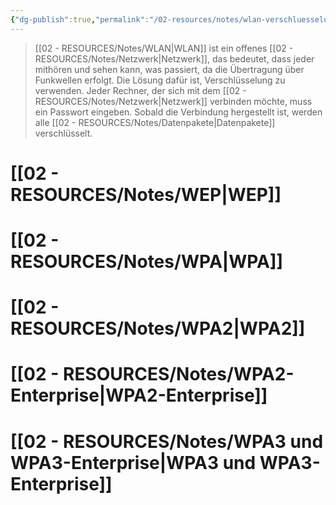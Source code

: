 ```yaml
---
{"dg-publish":true,"permalink":"/02-resources/notes/wlan-verschluesselung/","tags":["kryptografie/wifi","netzwerk/wifi"],"noteIcon":"","updated":"2024-08-04T23:31:26.677+02:00"}
---
```


>[[02 - RESOURCES/Notes/WLAN\|WLAN]] ist ein offenes [[02 - RESOURCES/Notes/Netzwerk\|Netzwerk]], das bedeutet, dass jeder mithören und sehen kann, was passiert, da die Übertragung über Funkwellen erfolgt. 
>Die Lösung dafür ist, Verschlüsselung zu verwenden. Jeder Rechner, der sich mit dem [[02 - RESOURCES/Notes/Netzwerk\|Netzwerk]] verbinden möchte, muss ein Passwort eingeben. 
>Sobald die Verbindung hergestellt ist, werden alle [[02 - RESOURCES/Notes/Datenpakete\|Datenpakete]] verschlüsselt.

# [[02 - RESOURCES/Notes/WEP\|WEP]]

# [[02 - RESOURCES/Notes/WPA\|WPA]]
# [[02 - RESOURCES/Notes/WPA2\|WPA2]]
# [[02 - RESOURCES/Notes/WPA2-Enterprise\|WPA2-Enterprise]]
# [[02 - RESOURCES/Notes/WPA3 und WPA3-Enterprise\|WPA3 und WPA3-Enterprise]]